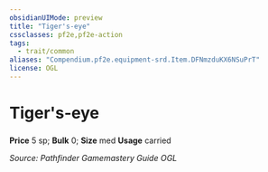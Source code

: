```yaml
---
obsidianUIMode: preview
title: "Tiger's‑eye"
cssclasses: pf2e,pf2e-action
tags:
  - trait/common
aliases: "Compendium.pf2e.equipment-srd.Item.DFNmzduKX6NSuPrT"
license: OGL
---
```

# Tiger's‑eye

### 


**Price** 5 sp; 
**Bulk** 0; **Size** med
**Usage** carried



*Source: Pathfinder Gamemastery Guide*
*OGL*